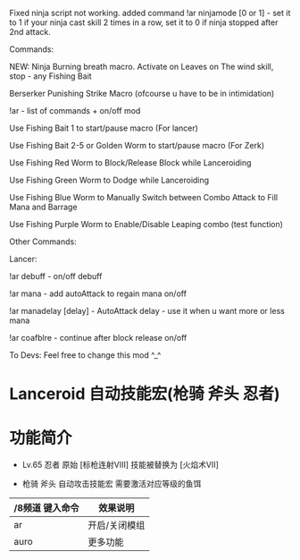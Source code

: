 Fixed ninja script not working. added command !ar ninjamode [0 or 1] - set it to 1 if your ninja cast skill 2 times in a row, set it to 0 if ninja stopped after 2nd attack.

Commands:

NEW: Ninja Burning breath macro. Activate on Leaves on The wind skill, stop - any Fishing Bait

Berserker Punishing Strike Macro (ofcourse u have to be in intimidation)

!ar - list of commands + on/off mod

Use Fishing Bait 1 to start/pause macro (For lancer)

Use Fishing Bait 2-5 or Golden Worm to start/pause macro (For Zerk)

Use Fishing Red Worm to Block/Release Block while Lanceroiding

Use Fishing Green Worm to Dodge while Lanceroiding

Use Fishing Blue Worm to Manually Switch between Combo Attack to Fill Mana and Barrage

Use Fishing Purple Worm to Enable/Disable Leaping combo (test function)

Other Commands:

Lancer:

!ar debuff - on/off debuff

!ar mana - add autoAttack to regain mana on/off

!ar manadelay [delay] - AutoAttack delay - use it when u want more or less mana

!ar coafblre - continue after block release on/off


To Devs: Feel free to change this mod ^_^

Lanceroid 自动技能宏(枪骑 斧头 忍者)
======

# 功能简介

- Lv.65 忍者 原始 [标枪连射VIII] 技能被替换为 [火焰术VII]

- 枪骑 斧头 自动攻击技能宏 需要激活对应等级的鱼饵

/8频道 键入命令 | 效果说明
--- | ---
ar | 开启/关闭模组
auro | 更多功能
